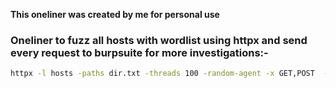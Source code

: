 **This oneliner was created by me for personal use**

### Oneliner to fuzz all hosts with wordlist using httpx and send every request to burpsuite for more investigations:- 

```bash
httpx -l hosts -paths dir.txt -threads 100 -random-agent -x GET,POST  -tech-detect -status-code  -follow-redirects -title -http-proxy http://127.0.0.1:8080
```
